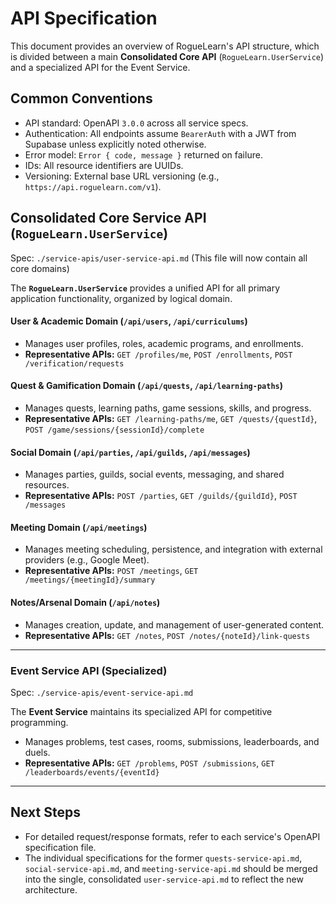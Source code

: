 # **API Specification**

This document provides an overview of RogueLearn's API structure, which is divided between a main **Consolidated Core API** (`RogueLearn.UserService`) and a specialized API for the Event Service.

## **Common Conventions**
- API standard: OpenAPI `3.0.0` across all service specs.
- Authentication: All endpoints assume `BearerAuth` with a JWT from Supabase unless explicitly noted otherwise.
- Error model: `Error { code, message }` returned on failure.
- IDs: All resource identifiers are UUIDs.
- Versioning: External base URL versioning (e.g., `https://api.roguelearn.com/v1`).

## **Consolidated Core Service API (`RogueLearn.UserService`)**
Spec: `./service-apis/user-service-api.md` (This file will now contain all core domains)

The **`RogueLearn.UserService`** provides a unified API for all primary application functionality, organized by logical domain.

#### **User & Academic Domain (`/api/users`, `/api/curriculums`)**
- Manages user profiles, roles, academic programs, and enrollments.
- **Representative APIs:** `GET /profiles/me`, `POST /enrollments`, `POST /verification/requests`

#### **Quest & Gamification Domain (`/api/quests`, `/api/learning-paths`)**
- Manages quests, learning paths, game sessions, skills, and progress.
- **Representative APIs:** `GET /learning-paths/me`, `GET /quests/{questId}`, `POST /game/sessions/{sessionId}/complete`

#### **Social Domain (`/api/parties`, `/api/guilds`, `/api/messages`)**
- Manages parties, guilds, social events, messaging, and shared resources.
- **Representative APIs:** `POST /parties`, `GET /guilds/{guildId}`, `POST /messages`

#### **Meeting Domain (`/api/meetings`)**
- Manages meeting scheduling, persistence, and integration with external providers (e.g., Google Meet).
- **Representative APIs:** `POST /meetings`, `GET /meetings/{meetingId}/summary`

#### **Notes/Arsenal Domain (`/api/notes`)**
- Manages creation, update, and management of user-generated content.
- **Representative APIs:** `GET /notes`, `POST /notes/{noteId}/link-quests`

---

### **Event Service API (Specialized)**
Spec: `./service-apis/event-service-api.md`

The **Event Service** maintains its specialized API for competitive programming.
- Manages problems, test cases, rooms, submissions, leaderboards, and duels.
- **Representative APIs:** `GET /problems`, `POST /submissions`, `GET /leaderboards/events/{eventId}`

---

## **Next Steps**
- For detailed request/response formats, refer to each service's OpenAPI specification file.
- The individual specifications for the former `quests-service-api.md`, `social-service-api.md`, and `meeting-service-api.md` should be merged into the single, consolidated `user-service-api.md` to reflect the new architecture.